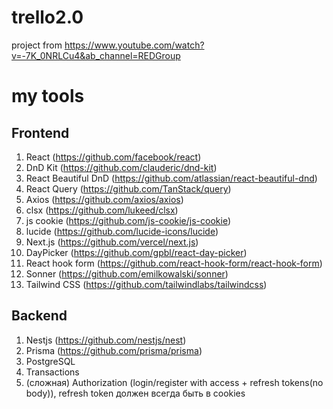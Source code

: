 # trello2.0

project from https://www.youtube.com/watch?v=-7K_0NRLCu4&ab_channel=REDGroup

# my tools

## Frontend

1. React (https://github.com/facebook/react)
2. DnD Kit (https://github.com/clauderic/dnd-kit)
3. React Beautiful DnD (https://github.com/atlassian/react-beautiful-dnd)
4. React Query (https://github.com/TanStack/query)
5. Axios (https://github.com/axios/axios)
6. clsx (https://github.com/lukeed/clsx)
7. js cookie (https://github.com/js-cookie/js-cookie)
8. lucide (https://github.com/lucide-icons/lucide)
9. Next.js (https://github.com/vercel/next.js)
10. DayPicker (https://github.com/gpbl/react-day-picker)
11. React hook form (https://github.com/react-hook-form/react-hook-form)
12. Sonner (https://github.com/emilkowalski/sonner)
13. Tailwind CSS (https://github.com/tailwindlabs/tailwindcss)

## Backend

1. Nestjs (https://github.com/nestjs/nest)
2. Prisma (https://github.com/prisma/prisma)
3. PostgreSQL
4. Transactions
5. (сложная) Authorization (login/register with access + refresh tokens(no body)), refresh token должен всегда быть в cookies
